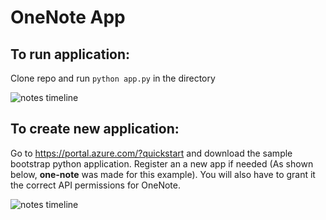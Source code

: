 # OneNote App

## To run application:  
Clone repo and run ```python app.py``` in the directory

![notes timeline](https://github.com/siddharthnarayanan/one-note-manager/blob/siddharth_dev/docs/ui_1.jpg)

## To create new application:
Go to https://portal.azure.com/?quickstart and download the sample bootstrap python application. Register an a new app if needed (As shown below, **one-note** was made for this example). You will also have to grant it the correct API permissions for OneNote.

![notes timeline](https://github.com/siddharthnarayanan/one-note-manager/blob/siddharth_dev/docs/azure_api.png)




